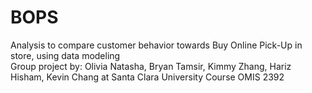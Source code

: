 # BOPS
Analysis to compare customer behavior towards Buy Online Pick-Up in store, using data modeling\
Group project by: Olivia Natasha, Bryan Tamsir, Kimmy Zhang, Hariz Hisham, Kevin Chang at Santa Clara University Course OMIS 2392
